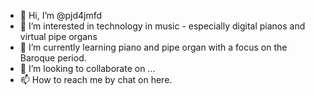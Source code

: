 - 👋 Hi, I’m @pjd4jmfd
- 👀 I’m interested in technology in music - especially digital pianos and virtual pipe organs
- 🌱 I’m currently learning piano and pipe organ with a focus on the Baroque period.
- 💞️ I’m looking to collaborate on ...
- 📫 How to reach me by chat on here.

<!---
pjd4jmfd/pjd4jmfd is a ✨ special ✨ repository because its `README.md` (this file) appears on your GitHub profile.
You can click the Preview link to take a look at your changes.
--->
